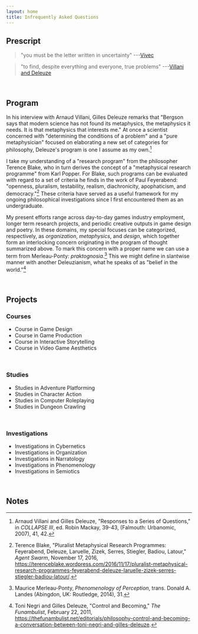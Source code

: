 ```yaml
---
layout: home
title: Infrequently Asked Questions
---
```


## Prescript

> "you must be the letter written in uncertainty" ---[Vivec](https://en.uesp.net/wiki/Morrowind:36_Lessons_of_Vivec,_Sermon_15)

> "to find, despite everything and everyone, true problems" ---[Villani and Deleuze](https://books.google.ca/books?id=uL9NEAAAQBAJ&pg=PA39)

<br>

## Program

In his interview with Arnaud Villani, Gilles Deleuze remarks that "Bergson says that modern science has not found its metaphysics, the metaphysics it needs. It is that metaphysics that interests me." At once a scientist concerned with "determining the conditions of a problem" and a "pure metaphysician" focused on elaborating a new set of categories for philosophy, Deleuze's program is one I assume as my own.[^1]

[^1]: Arnaud Villani and Gilles Deleuze, "Responses to a Series of Questions," in *COLLAPSE III*, ed. Robin Mackay, 39-43, (Falmouth: Urbanomic, 2007), 41, 42.

I take my understanding of a "research program" from the philosopher Terence Blake, who in turn derives the concept of a "metaphysical research programme" from Karl Popper. For Blake, such programs can be evaluated with regard to a set of criteria he finds in the work of Paul Feyerabend: "openness, pluralism, testability, realism, diachronicity, apophaticism, and democracy."[^2] These criteria have served as a useful framework for my ongoing philosophical investigations since I first encountered them as an undergraduate.

[^2]: Terence Blake, "Pluralist Metaphysical Research Programmes: Feyerabend, Deleuze, Laruelle, Zizek, Serres, Stiegler, Badiou, Latour," *Agent Swarm*, November 17, 2016, <https://terenceblake.wordpress.com/2016/11/17/pluralist-metaphysical-research-programmes-feyerabend-deleuze-laruelle-zizek-serres-stiegler-badiou-latour/>.

My present efforts range across day-to-day games industry employment, longer term research projects, and periodic creative outputs in game design and poetry. In these domains, my special focuses can be categorized, respectively, as *organization*, *metaphysics*, and *design*, which together form an interlocking concern originating in the program of thought summarized above. To mark this concern with a proper name we can use a term from Merleau-Ponty: *praktognosia*.[^3] This we might define in slantwise manner with another Deleuzianism, what he speaks of as "belief in the world."[^4]

[^3]: Maurice Merleau-Ponty, *Phenomenology of Perception*, trans. Donald A. Landes (Abingdon, UK: Routledge, 2014), 31.
[^4]: Toni Negri and Gilles Deleuze, "Control and Becoming," *The Funambulist*, February 22, 2011, <https://thefunambulist.net/editorials/philosophy-control-and-becoming-a-conversation-between-toni-negri-and-gilles-deleuze>.

<br>

## Projects

### Courses
* Course in Game Design
* Course in Game Production
* Course in Interactive Storytelling
* Course in Video Game Aesthetics

<br>

### Studies
* Studies in Adventure Platforming
* Studies in Character Action
* Studies in Computer Roleplaying
* Studies in Dungeon Crawling

<br>

### Investigations
* Investigations in Cybernetics
* Investigations in Organization
* Investigations in Narratology
* Investigations in Phenomenology
* Investigations in Semiotics

<br>

## Notes
